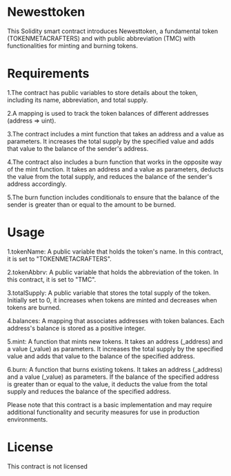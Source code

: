 # Newesttoken
This Solidity smart contract introduces Newesttoken, a fundamental token (TOKENMETACRAFTERS) and with public abbreviation (TMC) with functionalities for minting and burning tokens.

# Requirements
1.The contract has public variables to store details about the token, including its name, abbreviation, and total supply.

2.A mapping is used to track the token balances of different addresses (address => uint).

3.The contract includes a mint function that takes an address and a value as parameters. It increases the total supply by the specified value and adds that value to the balance of the sender's address.

4.The contract also includes a burn function that works in the opposite way of the mint function. It takes an address and a value as parameters, deducts the value from the total supply, and reduces the balance of the sender's address accordingly.

5.The burn function includes conditionals to ensure that the balance of the sender is greater than or equal to the amount to be burned.
# Usage
1.tokenName: A public variable that holds the token's name. In this contract, it is set to "TOKENMETACRAFTERS".

2.tokenAbbrv: A public variable that holds the abbreviation of the token. In this contract, it is set to "TMC".

3.totalSupply: A public variable that stores the total supply of the token. Initially set to 0, it increases when tokens are minted and decreases when tokens are burned.

4.balances: A mapping that associates addresses with token balances. Each address's balance is stored as a positive integer.

5.mint: A function that mints new tokens. It takes an address (_address) and a value (_value) as parameters. It increases the total supply by the specified value and adds that value to the balance of the specified address.

6.burn: A function that burns existing tokens. It takes an address (_address) and a value (_value) as parameters. If the balance of the specified address is greater than or equal to the value, it deducts the value from the total supply and reduces the balance of the specified address.

Please note that this contract is a basic implementation and may require additional functionality and security measures for use in production environments.

# License
This contract is not licensed
